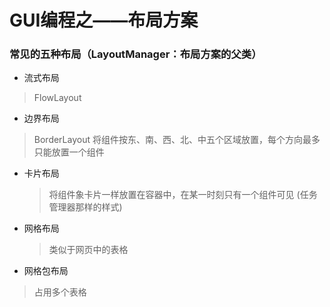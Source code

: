 GUI编程之——布局方案
======================
###  常见的五种布局（LayoutManager：布局方案的父类）
* 流式布局  
> FlowLayout

* 边界布局  
> BorderLayout 将组件按东、南、西、北、中五个区域放置，每个方向最多只能放置一个组件 

* 卡片布局 
  >将组件象卡片一样放置在容器中，在某一时刻只有一个组件可见 
(任务管理器那样的样式)

* 网格布局 
  >  类似于网页中的表格

* 网格包布局  
> 占用多个表格
 